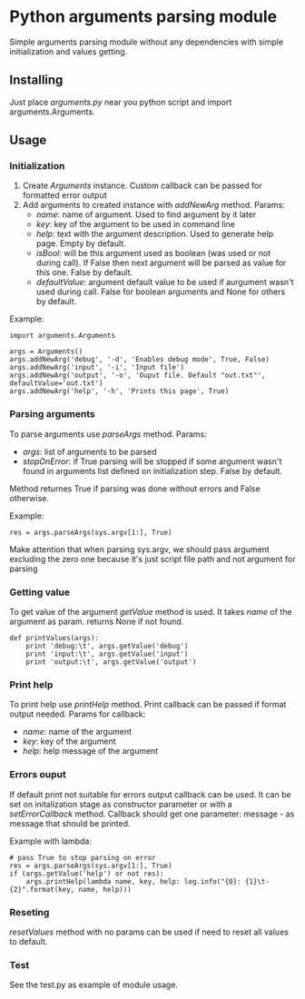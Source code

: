 # Python arguments parsing module

Simple arguments parsing module without any dependencies with simple initialization and values getting.

## Installing

Just place _arguments.py_ near you python script and import arguments.Arguments.

## Usage

### Initialization

1. Create _Arguments_ instance. Custom callback can be passed for formatted error output
2. Add arguments to created instance with _addNewArg_ method. Params: 
	- *name*: name of argument. Used to find argument by it later
	- *key*: key of the argument to be used in command line
	- *help*: text with the argument description. Used to generate help page. Empty by default.
	- *isBool*: will be this argument used as boolean (was used or not during call). If False then next argument will be parsed as value for this one. False by default.
	- *defaultValue*: argument default value to be used if aurgument wasn't used during call. False for boolean arguments and None for others by default.

Example:

	import arguments.Arguments

	args = Arguments()
	args.addNewArg('debug', '-d', 'Enables debug mode', True, False)
	args.addNewArg('input', '-i', 'Input file')
	args.addNewArg('output', '-o', 'Ouput file. Default "out.txt"', defaultValue='out.txt')
	args.addNewArg('help', '-h', 'Prints this page', True)

### Parsing arguments

To parse arguments use _parseArgs_ method. Params:

- *args*: list of arguments to be parsed
- *stopOnError*: if True parsing will be stopped if some argument wasn't found in arguments list defined on initialization step. False by default.

Method returnes True if parsing was done without errors and False otherwise.

Example:

	res = args.parseArgs(sys.argv[1:], True)

Make attention that when parsing sys.argv, we should pass argument excluding the zero one because it's just script file path and not argument for parsing

### Getting value

To get value of the argument _getValue_ method is used. It takes _name_ of the argument as param. returns None if not found.

	def printValues(args):
		print 'debug:\t', args.getValue('debug')
		print 'input:\t', args.getValue('input')
		print 'output:\t', args.getValue('output')

### Print help

To print help use _printHelp_ method. Print callback can be passed if format output needed. Params for callback:

- *name*: name of the argument
- *key*: key of the argument
- *help*: help message of the argument

### Errors ouput

If default print not suitable for errors output callback can be used. It can be set on initalization stage as constructor parameter or with a _setErrorCallback_ method. Callback should get one parameter: message - as message that should be printed.

Example with lambda:
	
	# pass True to stop parsing on error
	res = args.parseArgs(sys.argv[1:], True)
	if (args.getValue('help') or not res):
		args.printHelp(lambda name, key, help: log.info("{0}: {1}\t- {2}".format(key, name, help)))

### Reseting

_resetValues_ method with no params can be used if need to reset all values to default.

### Test

See the test.py as example of module usage.